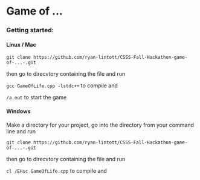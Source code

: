 # Game of ...

### Getting started:

#### Linux / Mac

`git clone https://github.com/ryan-lintott/CSSS-Fall-Hackathon-game-of-...-.git`

then go to direcvtory containing the file and run

`gcc GameOfLife.cpp -lstdc++` to compile and

`/a.out` to start the game

#### Windows

Make a directory for your project, go into the directory from your command line and run

`git clone https://github.com/ryan-lintott/CSSS-Fall-Hackathon-game-of-...-.git`

then go to direcvtory containing the file and run

`cl /EHsc GameOfLife.cpp` to compile and
